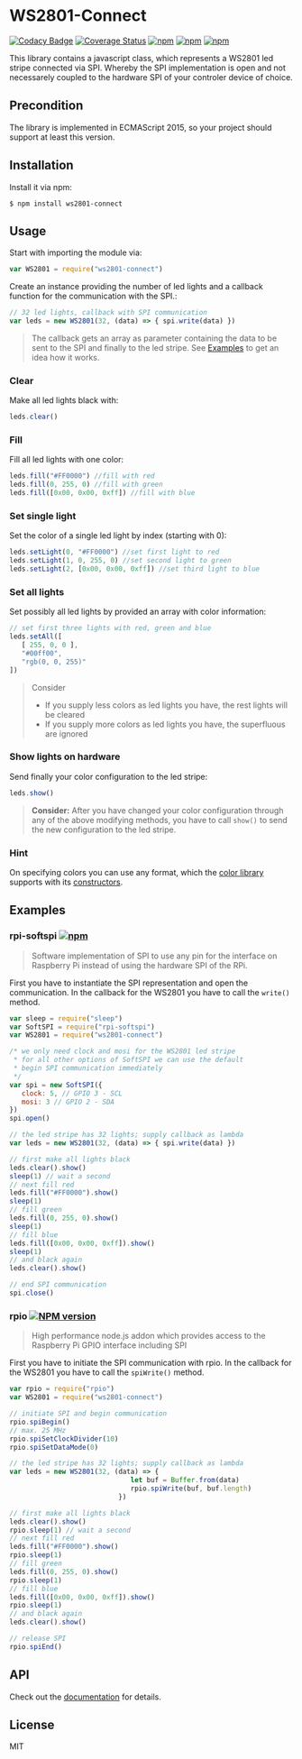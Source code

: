 # WS2801-Connect

[![Codacy Badge](https://api.codacy.com/project/badge/Grade/ce88ce0410ee4e6cb2182ead6ebd4acf)](https://www.codacy.com/app/Vertumnus/js-ws2801-connect?utm_source=github.com&amp;utm_medium=referral&amp;utm_content=Vertumnus/js-ws2801-connect&amp;utm_campaign=Badge_Grade)
[![Coverage Status](https://coveralls.io/repos/github/Vertumnus/js-ws2801-connect/badge.svg?branch=master)](https://coveralls.io/github/Vertumnus/js-ws2801-connect?branch=master)
[![npm](https://img.shields.io/npm/dt/ws2801-connect.svg)](https://www.npmjs.com/package/ws2801-connect)
[![npm](https://img.shields.io/npm/v/ws2801-connect.svg)](https://www.npmjs.com/package/ws2801-connect)
[![npm](https://img.shields.io/npm/l/ws2801-connect.svg)](https://www.npmjs.com/package/ws2801-connect)

This library contains a javascript class, which represents a WS2801 led stripe
connected via SPI. Whereby the SPI implementation is open and not necessarely 
coupled to the hardware SPI of your controler device of choice.

## Precondition
The library is implemented in ECMAScript 2015, so your project should support
at least this version.

## Installation
Install it via npm:
```shell
$ npm install ws2801-connect
```

## Usage
Start with importing the module via:
```js
var WS2801 = require("ws2801-connect")
```

Create an instance providing the number of led lights and a callback function
for the communication with the SPI.:
```js
// 32 led lights, callback with SPI communication
var leds = new WS2801(32, (data) => { spi.write(data) })
```
> The callback gets an array as parameter containing the data to be sent to
> the SPI and finally to the led stripe. 
> See [Examples](#examples) to get an idea how it works.

### Clear
Make all led lights black with:
```js
leds.clear()
```

### Fill
Fill all led lights with one color:
```js
leds.fill("#FF0000") //fill with red
leds.fill(0, 255, 0) //fill with green
leds.fill([0x00, 0x00, 0xff]) //fill with blue
```

### Set single light
Set the color of a single led light by index (starting with 0):
```js
leds.setLight(0, "#FF0000") //set first light to red
leds.setLight(1, 0, 255, 0) //set second light to green
leds.setLight(2, [0x00, 0x00, 0xff]) //set third light to blue
```

### Set all lights
Set possibly all led lights by provided an array with color information:
```js
// set first three lights with red, green and blue
leds.setAll([
   [ 255, 0, 0 ],
   "#00ff00",
   "rgb(0, 0, 255)"
])
```
> Consider
> * If you supply less colors as led lights you have, the rest lights will be cleared
> * If you supply more colors as led lights you have, the superfluous are ignored

### Show lights on hardware
Send finally your color configuration to the led stripe:
```js
leds.show()
```
> __Consider:__ After you have changed your color configuration through
> any of the above modifying methods, you have to call `show()` to send 
> the new configuration to the led stripe.

### Hint
On specifying colors you can use any format, which the [color library](https://www.npmjs.com/package/color) 
supports with its [constructors](https://www.npmjs.com/package/color#constructors).

## Examples

### rpi-softspi [![npm](https://img.shields.io/npm/v/rpi-softspi.svg)](https://www.npmjs.com/package/rpi-softspi)
> Software implementation of SPI to use any pin for the interface on Raspberry Pi
> instead of using the hardware SPI of the RPi.

First you have to instantiate the SPI representation and open the communication.
In the callback for the WS2801 you have to call the `write()` method.

```js
var sleep = require("sleep")
var SoftSPI = require("rpi-softspi")
var WS2801 = require("ws2801-connect")

/* we only need clock and mosi for the WS2801 led stripe
 * for all other options of SoftSPI we can use the default
 * begin SPI communication immediately
 */
var spi = new SoftSPI({
   clock: 5, // GPIO 3 - SCL
   mosi: 3 // GPIO 2 - SDA
})
spi.open()

// the led stripe has 32 lights; supply callback as lambda
var leds = new WS2801(32, (data) => { spi.write(data) })

// first make all lights black
leds.clear().show()
sleep(1) // wait a second
// next fill red
leds.fill("#FF0000").show()
sleep(1)
// fill green
leds.fill(0, 255, 0).show()
sleep(1)
// fill blue
leds.fill([0x00, 0x00, 0xff]).show()
sleep(1)
// and black again
leds.clear().show()

// end SPI communication
spi.close()
```

### rpio [![NPM version](https://badge.fury.io/js/rpio.svg)](http://badge.fury.io/js/rpio)
> High performance node.js addon which provides access to the Raspberry Pi GPIO interface
> including SPI

First you have to initiate the SPI communication with rpio.
In the callback for the WS2801 you have to call the `spiWrite()` method.

```js
var rpio = require("rpio")
var WS2801 = require("ws2801-connect")

// initiate SPI and begin communication
rpio.spiBegin()
// max. 25 MHz
rpio.spiSetClockDivider(10)
rpio.spiSetDataMode(0)

// the led stripe has 32 lights; supply callback as lambda
var leds = new WS2801(32, (data) => { 
                              let buf = Buffer.from(data)
                              rpio.spiWrite(buf, buf.length)
                           })

// first make all lights black
leds.clear().show()
rpio.sleep(1) // wait a second
// next fill red
leds.fill("#FF0000").show()
rpio.sleep(1)
// fill green
leds.fill(0, 255, 0).show()
rpio.sleep(1)
// fill blue
leds.fill([0x00, 0x00, 0xff]).show()
rpio.sleep(1)
// and black again
leds.clear().show()

// release SPI
rpio.spiEnd()
```

## API
Check out the [documentation](doc) for details.

## License
MIT